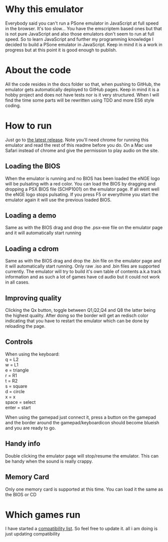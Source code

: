 # Why this emulator
Everybody said you can't run a PSone emulator in JavaScript at full speed in the browser. It's too slow...
You have the emscriptem based ones but that is not pure JavaScript and also those emulators don't seem to run at full speed.  So to learn JavaScript and further my programming knowledge I decided to build a PSone emulator in JavaScript. Keep in mind it is a work in progress but at this point it is good enough to publish.

# About the code
All the code resides in the docs folder so that, when pushing to GitHub, the emulator gets automatically deployed to GitHub pages. Keep in mind it is a hobby project and does not have tests nor is it very structured. When I will find the time some parts will be rewritten using TDD and more ES6 style coding.

# How to run
Just go to [the latest release](https://kootstra-rene.github.io/enge-js/). Note you'll need chrome for running this emulator and read the rest of this readme before you do. On a Mac use Safari instead of chrome and give the permission to play audio on the site.

## Loading the BIOS
When the emulator is running and no BIOS has been loaded the eNGE logo will be pulsating with a red color.
You can load the BIOS by dragging and dropping a PSX BIOS file (SCHP1001) on the emulator page. If all went well the eNGE logo stops pulsating. If you press F5 or everythime you start the emulator again it will use the previous loaded BIOS.

## Loading a demo
Same as with the BIOS drag and drop the .psx-exe file on the emulator page and it will automatically start running

## Loading a cdrom
Same as with the BIOS drag and drop the .bin file on the emulator page and it will automatically start running. Only raw .iso and .bin files are supported currently. The emulator will try to build it's own table of contents a.k.a track information and as such a lot of games have cd audio but it could not work in all cases.

## Improving quality
Clicking the Qx button, toggle between Q1,Q2,Q4 and Q8 the latter being the highest quality. After doing so the border will get an redisch color indicating that you have to restart the emulator which can be done by reloading the page.

## Controls

When using the keyboard:  
q = L2  
w = L1  
e = triangle  
r = R1  
t = R2  
s = square  
d = circle  
x = x  
space = select  
enter = start  

When using the gamepad just connect it, press a button on the gamepad and the border around the gamepad/keyboardicon should become blueish and you are ready to go.

## Handy info
Double clicking the emulator page will stop/resume the emulator. This can be handy when the sound is really crappy.

## Memory Card
Only one memory card is supported at this time. You can load it the same as the BIOS or CD

# Which games run

I have started a [compatibility list](./compatability.md). So feel free to update it.
all i am doing is just updating compatibility
